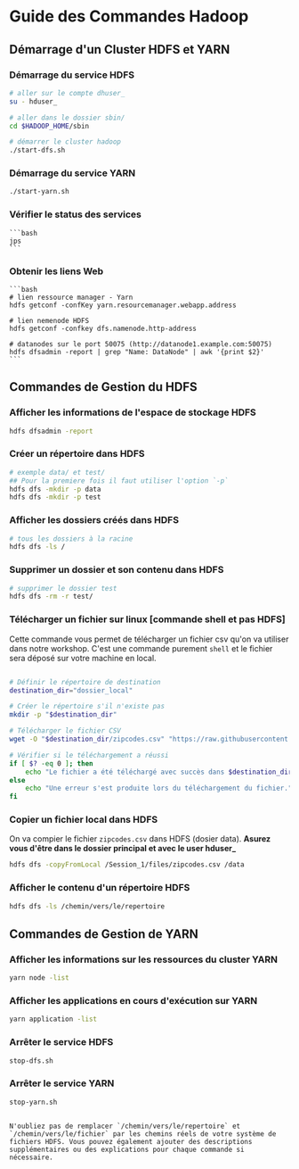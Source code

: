 # Guide des Commandes Hadoop

## Démarrage d'un Cluster HDFS et YARN

### Démarrage du service HDFS
```bash
# aller sur le compte dhuser_
su - hduser_

# aller dans le dossier sbin/
cd $HADOOP_HOME/sbin

# démarrer le cluster hadoop
./start-dfs.sh

```

### Démarrage du service YARN
```bash
./start-yarn.sh
```
### Vérifier le status des services 
    ```bash
    jps
    ```
### Obtenir les liens Web 
    ```bash
    # lien ressource manager - Yarn
    hdfs getconf -confKey yarn.resourcemanager.webapp.address

    # lien nemenode HDFS
    hdfs getconf -confkey dfs.namenode.http-address

    # datanodes sur le port 50075 (http://datanode1.example.com:50075)
    hdfs dfsadmin -report | grep "Name: DataNode" | awk '{print $2}'
    ```

## Commandes de Gestion du HDFS

### Afficher les informations de l'espace de stockage HDFS
```bash
hdfs dfsadmin -report
```

### Créer un répertoire dans HDFS
```bash
# exemple data/ et test/
## Pour la premiere fois il faut utiliser l'option `-p`
hdfs dfs -mkdir -p data
hdfs dfs -mkdir -p test
```

### Afficher les dossiers créés dans HDFS
```bash
# tous les dossiers à la racine
hdfs dfs -ls /
```

### Supprimer un dossier et son contenu dans HDFS
```bash
# supprimer le dossier test
hdfs dfs -rm -r test/
```
### Télécharger un fichier sur linux [commande shell et pas HDFS]
Cette commande vous permet de télécharger un fichier csv qu'on va utiliser dans notre workshop. C'est une commande purement `shell` et le fichier sera déposé sur votre machine en local.

```bash

# Définir le répertoire de destination
destination_dir="dossier_local"

# Créer le répertoire s'il n'existe pas
mkdir -p "$destination_dir"

# Télécharger le fichier CSV
wget -O "$destination_dir/zipcodes.csv" "https://raw.githubusercontent.com/vega/vega-datasets/master/data/zipcodes.csv"

# Vérifier si le téléchargement a réussi
if [ $? -eq 0 ]; then
    echo "Le fichier a été téléchargé avec succès dans $destination_dir."
else
    echo "Une erreur s'est produite lors du téléchargement du fichier."
fi

```
### Copier un fichier local dans HDFS
On va compier le fichier `zipcodes.csv` dans HDFS (dosier data). **Asurez vous d'être dans le dossier principal et avec le user hduser_**
```bash
hdfs dfs -copyFromLocal /Session_1/files/zipcodes.csv /data
```

### Afficher le contenu d'un répertoire HDFS
```bash
hdfs dfs -ls /chemin/vers/le/repertoire
```

## Commandes de Gestion de YARN

### Afficher les informations sur les ressources du cluster YARN
```bash
yarn node -list
```

### Afficher les applications en cours d'exécution sur YARN
```bash
yarn application -list
```

### Arrêter le service HDFS
```bash
stop-dfs.sh
```

### Arrêter le service YARN
```bash
stop-yarn.sh
```

```

N'oubliez pas de remplacer `/chemin/vers/le/repertoire` et `/chemin/vers/le/fichier` par les chemins réels de votre système de fichiers HDFS. Vous pouvez également ajouter des descriptions supplémentaires ou des explications pour chaque commande si nécessaire.
